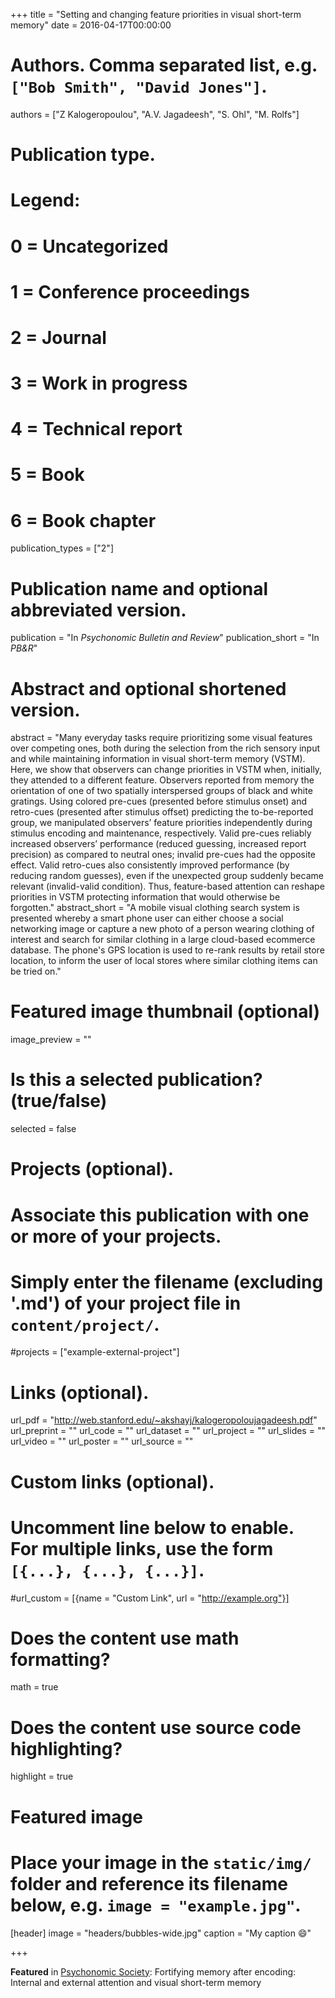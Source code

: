 +++
title = "Setting and changing feature priorities in visual short-term memory"
date = 2016-04-17T00:00:00

# Authors. Comma separated list, e.g. `["Bob Smith", "David Jones"]`.
authors = ["Z Kalogeropoulou", "A.V. Jagadeesh", "S. Ohl", "M. Rolfs"]

# Publication type.
# Legend:
# 0 = Uncategorized
# 1 = Conference proceedings
# 2 = Journal
# 3 = Work in progress
# 4 = Technical report
# 5 = Book
# 6 = Book chapter
publication_types = ["2"]

# Publication name and optional abbreviated version.
publication = "In *Psychonomic Bulletin and Review*"
publication_short = "In *PB&R*"

# Abstract and optional shortened version.
abstract = "Many everyday tasks require prioritizing some visual features over competing ones, both during the selection from the rich sensory input and while maintaining information in visual short-term memory (VSTM). Here, we show that observers can change priorities in VSTM when, initially, they attended to a different feature. Observers reported from memory the orientation of one of two spatially interspersed groups of black and white gratings. Using colored pre-cues (presented before stimulus onset) and retro-cues (presented after stimulus offset) predicting the to-be-reported group, we manipulated observers’ feature priorities independently during stimulus encoding and maintenance, respectively. Valid pre-cues reliably increased observers’ performance (reduced guessing, increased report precision) as compared to neutral ones; invalid pre-cues had the opposite effect. Valid retro-cues also consistently improved performance (by reducing random guesses), even if the unexpected group suddenly became relevant (invalid-valid condition). Thus, feature-based attention can reshape priorities in VSTM protecting information that would otherwise be forgotten."
abstract_short = "A mobile visual clothing search system is presented whereby a smart phone user can either choose a social networking image or capture a new photo of a person wearing clothing of interest and search for similar clothing in a large cloud-based ecommerce database. The phone's GPS location is used to re-rank results by retail store location, to inform the user of local stores where similar clothing items can be tried on."

# Featured image thumbnail (optional)
image_preview = ""

# Is this a selected publication? (true/false)
selected = false

# Projects (optional).
#   Associate this publication with one or more of your projects.
#   Simply enter the filename (excluding '.md') of your project file in `content/project/`.
#projects = ["example-external-project"]

# Links (optional).
url_pdf = "http://web.stanford.edu/~akshayj/kalogeropoloujagadeesh.pdf"
url_preprint = ""
url_code = ""
url_dataset = ""
url_project = ""
url_slides = ""
url_video = ""
url_poster = ""
url_source = ""

# Custom links (optional).
#   Uncomment line below to enable. For multiple links, use the form `[{...}, {...}, {...}]`.
#url_custom = [{name = "Custom Link", url = "http://example.org"}]

# Does the content use math formatting?
math = true

# Does the content use source code highlighting?
highlight = true

# Featured image
# Place your image in the `static/img/` folder and reference its filename below, e.g. `image = "example.jpg"`.
[header]
image = "headers/bubbles-wide.jpg"
caption = "My caption :smile:"

+++

**Featured** in [Psychonomic Society](https://featuredcontent.psychonomic.org/fortifying-memory-after-encoding-internal-and-external-attention-and-visual-short-term-memory/): Fortifying memory after encoding: Internal and external attention and visual short-term memory